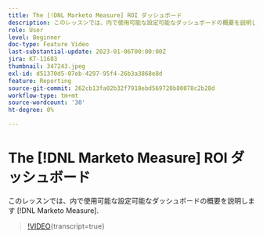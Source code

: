 ```yaml
---
title: The [!DNL Marketo Measure] ROI ダッシュボード
description: このレッスンでは、内で使用可能な設定可能なダッシュボードの概要を説明します [!DNL Marketo Measure].
role: User
level: Beginner
doc-type: Feature Video
last-substantial-update: 2023-01-06T00:00:00Z
jira: KT-11683
thumbnail: 347243.jpeg
exl-id: d51370d5-07eb-4297-95f4-26b3a3868e8d
feature: Reporting
source-git-commit: 262cb13fa02b32f7918ebd569720b80078c2b28d
workflow-type: tm+mt
source-wordcount: '30'
ht-degree: 0%

---
```


# The [!DNL Marketo Measure] ROI ダッシュボード

このレッスンでは、内で使用可能な設定可能なダッシュボードの概要を説明します [!DNL Marketo Measure].

>[!VIDEO](https://video.tv.adobe.com/v/347243/?learn=on){transcript=true}

